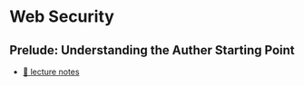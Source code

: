 # Web Security

## Prelude: Understanding the Auther Starting Point

- [📖 lecture notes](1-prelude/lecture-notes.md)
